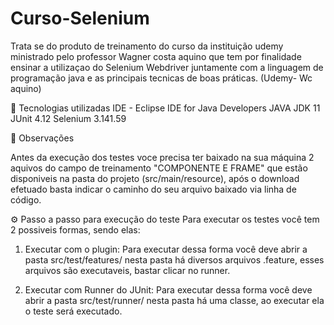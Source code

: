 # Curso-Selenium

Trata se do produto de treinamento do curso da instituição udemy ministrado pelo professor Wagner costa aquino que tem por finalidade ensinar a utilizaçao do Selenium Webdriver juntamente com a linguagem de programação java e as principais tecnicas de boas práticas. (Udemy- Wc aquino)


🤖 Tecnologias utilizadas
IDE - Eclipse IDE for Java Developers
JAVA JDK 11
JUnit 4.12
Selenium 3.141.59

🔎 Observações

Antes da execução dos testes voce precisa ter baixado na sua máquina 2 aquivos do campo de treinamento "COMPONENTE E FRAME" que estão disponiveis na pasta do projeto (src/main/resource), após o download efetuado basta indicar o caminho do seu arquivo baixado via linha de código.

⚙️ Passo a passo para execução do teste
Para executar os testes você tem 2 possiveis formas, sendo elas:

1. Executar com o plugin: Para executar dessa forma você deve abrir a pasta src/test/features/ nesta pasta há diversos arquivos .feature, esses arquivos são executaveis, bastar clicar no runner.

2. Executar com Runner do JUnit: Para executar dessa forma você deve abrir a pasta src/test/runner/ nesta pasta há uma classe, ao executar ela o teste será executado.
